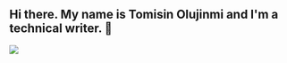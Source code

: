 ## Hi there. My name is Tomisin Olujinmi and I'm a technical writer. 👋

<a href ="https://wwww.linkedin.com/tomisin-olujinmi">
  <img src="https://img.shields.io/badge/LinkedIn-0077B5?style=for-the-badge&logo=linkedin&logoColor=white" />
</a>
<!--
**Hectoraisin/hectoraisin** is a ✨ _special_ ✨ repository because its `README.md` (this file) appears on your GitHub profile.

Here are some ideas to get you started:

- 🔭 I’m currently working on ...
- 🌱 I’m currently learning Python, embedded hardware, and technical communication
- 👯 I’m looking to collaborate on ...
- 🤔 I’m looking for help with ...
- 💬 Ask me about ...
- 📫 How to reach me: ...
- ⚡ Fun fact: ...
-->
